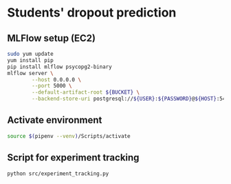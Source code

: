 # Students' dropout prediction

## MLFlow setup (EC2)

```bash
sudo yum update
yum install pip
pip install mlflow psycopg2-binary
mlflow server \
        --host 0.0.0.0 \
        --port 5000 \
        --default-artifact-root ${BUCKET} \
        --backend-store-uri postgresql://${USER}:${PASSWORD}@${HOST}:5432/${DB_NAME}

```

## Activate environment

```bash
source $(pipenv --venv)/Scripts/activate
```

## Script for experiment tracking

```bash
python src/experiment_tracking.py
```
